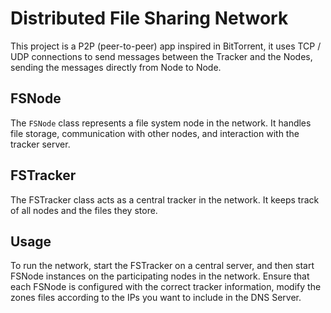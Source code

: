 # Distributed File Sharing Network
This project is a P2P (peer-to-peer) app inspired in BitTorrent, it uses TCP / UDP connections to send messages between the Tracker and the Nodes, sending the messages directly from Node to Node.

## FSNode
The `FSNode` class represents a file system node in the network. It handles file storage, communication with other nodes, and interaction with the tracker server.

## FSTracker
The FSTracker class acts as a central tracker in the network. It keeps track of all nodes and the files they store.

## Usage
To run the network, start the FSTracker on a central server, and then start FSNode instances on the participating nodes in the network. Ensure that each FSNode is configured with the correct tracker information, modify the zones files according to the IPs you want to include in the DNS Server.

